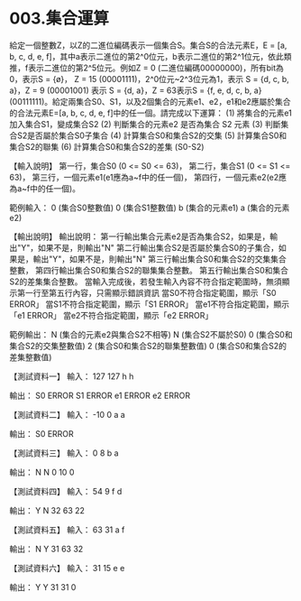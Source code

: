 # 003.集合運算

給定一個整數Z，以Z的二進位編碼表示一個集合S。集合S的合法元素E，E = [a, b, c, d, e, f]，其中a表示二進位的第2^0位元，b表示二進位的第2^1位元，依此類推，f表示二進位的第2^5位元。例如Z = 0 (二進位編碼00000000)，所有bit為0，表示S = {ø}， Z = 15 (00001111)，2^0位元~2^3位元為1，表示 S = {d, c, b, a}，Z = 9 (00001001) 表示 S = {d, a}，Z = 63表示S = {f, e, d, c, b, a}(00111111)。給定兩集合S0、S1，以及2個集合的元素e1、e2，e1和e2應屬於集合的合法元素E=[a, b, c, d, e, f]中的任一個。請完成以下運算：
(1) 將集合的元素e1加入集合S1，變成集合S2
(2) 判斷集合的元素e2 是否為集合 S2 元素
(3) 判斷集合S2是否屬於集合S0子集合
(4) 計算集合S0和集合S2的交集
(5) 計算集合S0和集合S2的聯集
(6) 計算集合S0和集合S2的差集 (S0-S2)

【輸入說明】
第一行，集合S0 (0 <= S0 <= 63)，
第二行，集合S1 (0 <= S1 <= 63)，
第三行，一個元素e1(e1應為a~f中的任一個)，
第四行，一個元素e2(e2應為a~f中的任一個)。

範例輸入：
0 (集合S0整數值)
0 (集合S1整數值)
b (集合的元素e1)
a (集合的元素e2)

【輸出說明】
輸出說明：
第一行輸出集合元素e2是否為集合S2，如果是，輸出"Y"，如果不是，則輸出"N"
第二行輸出集合S2是否屬於集合S0的子集合，如果是，輸出"Y"，如果不是，則輸出"N"
第三行輸出集合S0和集合S2的交集集合整數，
第四行輸出集合S0和集合S2的聯集集合整數。
第五行輸出集合S0和集合S2的差集集合整數。
當輸入完成後，若發生輸入內容不符合指定範圍時，無須顯示第一行至第五行內容，只需顯示錯誤資訊
當S0不符合指定範圍，顯示「S0 ERROR」
當S1不符合指定範圍，顯示「S1 ERROR」
當e1不符合指定範圍，顯示「e1 ERROR」
當e2不符合指定範圍，顯示「e2 ERROR」


範例輸出：
N (集合的元素e2與集合S2不相等)
N (集合S2不屬於S0)
0 (集合S0和集合S2的交集整數值)
2 (集合S0和集合S2的聯集整數值)
0 (集合S0和集合S2的差集整數值)

【測試資料一】
輸入：
127
127
h
h

輸出：
S0 ERROR
S1 ERROR
e1 ERROR
e2 ERROR

【測試資料二】
輸入：
-10
0
a
a

輸出：
S0 ERROR

【測試資料三】
輸入：
0
8
b
a

輸出：
N
N
0
10
0

【測試資料四】
輸入：
54
9
f
d

輸出：
Y
N
32
63
22

【測試資料五】
輸入：
63
31
a
f

輸出：
N
Y
31
63
32

【測試資料六】
輸入：
31
15
e
e

輸出：
Y
Y
31
31
0